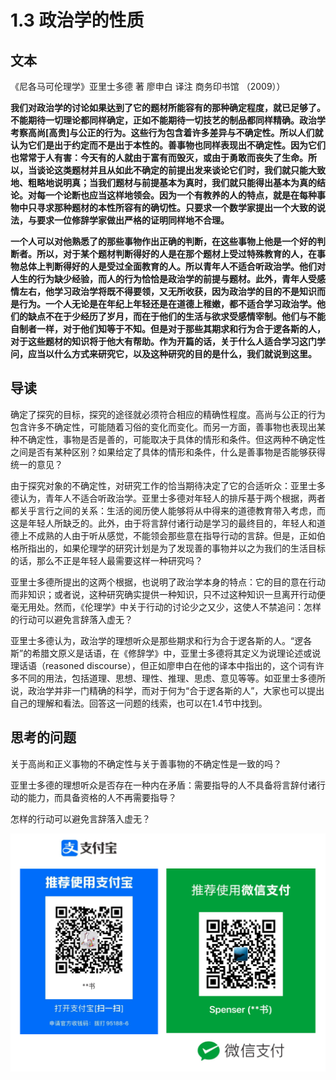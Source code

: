 # 1.3 政治学的性质

## 文本

《尼各马可伦理学》亚里士多德 著 廖申白 译注 商务印书馆 （2009））

**我们对政治学的讨论如果达到了它的题材所能容有的那种确定程度，就已足够了。不能期待一切理论都同样确定，正如不能期待一切技艺的制品都同样精确。政治学考察高尚\[高贵\]与公正的行为。这些行为包含着许多差异与不确定性。所以人们就认为它们是出于约定而不是出于本性的。善事物也同样表现出不确定性。因为它们也常常于人有害：今天有的人就由于富有而毁灭，或由于勇敢而丧失了生命。所以，当谈论这类题材并且从如此不确定的前提出发来谈论它们时，我们就只能大致地、粗略地说明真；当我们题材与前提基本为真时，我们就只能得出基本为真的结论。对每一个论断也应当这样地领会。因为一个有教养的人的特点，就是在每种事物中只寻求那种题材的本性所容有的确切性。只要求一个数学家提出一个大致的说法，与要求一位修辞学家做出严格的证明同样地不合理。**

**一个人可以对他熟悉了的那些事物作出正确的判断，在这些事物上他是一个好的判断者。所以，对于某个题材判断得好的人是在那个题材上受过特殊教育的人，在事物总体上判断得好的人是受过全面教育的人。所以青年人不适合听政治学。他们对人生的行为缺少经验，而人的行为恰恰是政治学的前提与题材。此外，青年人受感情左右，他学习政治学将既不得要领，又无所收获，因为政治学的目的不是知识而是行为。一个人无论是在年纪上年轻还是在道德上稚嫩，都不适合学习政治学。他们的缺点不在于少经历了岁月，而在于他们的生活与欲求受感情宰制。他们与不能自制者一样，对于他们知等于不知。但是对于那些其期求和行为合于逻各斯的人，对于这些题材的知识将于他大有帮助。作为开篇的话，关于什么人适合学习这门学问，应当以什么方式来研究它，以及这种研究的目的是什么，我们就说到这里。**

## 导读

确定了探究的目标，探究的途径就必须符合相应的精确性程度。高尚与公正的行为包含许多不确定性，可能随着习俗的变化而变化。而另一方面，善事物也表现出某种不确定性，事物是否是善的，可能取决于具体的情形和条件。但这两种不确定性之间是否有某种区别？如果给定了具体的情形和条件，什么是善事物是否能够获得统一的意见？

由于探究对象的不确定性，对研究工作的恰当期待决定了它的合适听众：亚里士多德认为，青年人不适合听政治学。亚里士多德对年轻人的排斥基于两个根据，两者都关乎言行之间的关系：生活的阅历使人能够将从中得来的道德教育带入考虑，而这是年轻人所缺乏的。此外，由于将言辞付诸行动是学习的最终目的，年轻人和道德上不成熟的人由于听从感觉，不能领会那些意在指导行动的言辞。但是，正如伯格所指出的，如果伦理学的研究计划是为了发现善的事物并以之为我们的生活目标的话，那么不正是年轻人最需要这样一种研究吗？

亚里士多德所提出的这两个根据，也说明了政治学本身的特点：它的目的意在行动而非知识；或者说，这种研究确实提供一种知识，只不过这种知识一旦离开行动便毫无用处。然而，《伦理学》中关于行动的讨论少之又少，这使人不禁追问：怎样的行动可以避免言辞落入虚无？

亚里士多德认为，政治学的理想听众是那些期求和行为合于逻各斯的人。“逻各斯”的希腊文原义是话语，在《修辞学》中，亚里士多德将其定义为说理论述或说理话语（reasoned discourse），但正如廖申白在他的译本中指出的，这个词有许多不同的用法，包括道理、思想、理性、推理、思虑、意见等等。如亚里士多德所说，政治学并非一门精确的科学，而对于何为“合于逻各斯的人”，大家也可以提出自己的理解和看法。回答这一问题的线索，也可以在1.4节中找到。

## 思考的问题

关于高尚和正义事物的不确定性与关于善事物的不确定性是一致的吗？

亚里士多德的理想听众是否存在一种内在矛盾：需要指导的人不具备将言辞付诸行动的能力，而具备资格的人不再需要指导？

怎样的行动可以避免言辞落入虚无？

![](.gitbook/assets/screen-shot-2021-06-10-at-7.41.22-pm.png)

